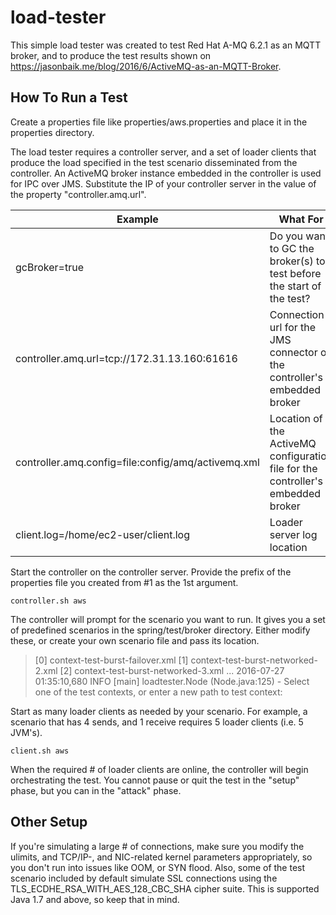 # load-tester

This simple load tester was created to test Red Hat A-MQ 6.2.1 as an MQTT broker, and to produce the test results shown on https://jasonbaik.me/blog/2016/6/ActiveMQ-as-an-MQTT-Broker.

## How To Run a Test

Create a properties file like properties/aws.properties and place it in the properties directory.

The load tester requires a controller server, and a set of loader clients that produce the load specified in the test scenario disseminated from the controller. An ActiveMQ broker instance embedded in the controller is used for IPC over JMS. Substitute the IP of your controller server in the value of the property "controller.amq.url".

Example | What For
------------ | -------------
gcBroker=true | Do you want to GC the broker(s) to test before the start of the test?
controller.amq.url=tcp://172.31.13.160:61616 | Connection url for the JMS connector of the controller's embedded broker
controller.amq.config=file:config/amq/activemq.xml | Location of the ActiveMQ configuration file for the controller's embedded broker
client.log=/home/ec2-user/client.log | Loader server log location

Start the controller on the controller server. Provide the prefix of the properties file you created from #1 as the 1st argument.

```shell
controller.sh aws
```

The controller will prompt for the scenario you want to run. It gives you a set of predefined scenarios in the spring/test/broker directory. Either modify these, or create your own scenario file and pass its location.

> [0] context-test-burst-failover.xml
> [1] context-test-burst-networked-2.xml
> [2] context-test-burst-networked-3.xml
> ...
> 2016-07-27 01:35:10,680 INFO  [main] loadtester.Node (Node.java:125) - Select one of the test contexts, or enter a new path to test context:

Start as many loader clients as needed by your scenario. For example, a scenario that has 4 sends, and 1 receive requires 5 loader clients (i.e. 5 JVM's).

 ```shell
client.sh aws
```

When the required # of loader clients are online, the controller will begin orchestrating the test. You cannot pause or quit the test in the "setup" phase, but you can in the "attack" phase.

## Other Setup

If you're simulating a large # of connections, make sure you modify the ulimits, and TCP/IP-, and NIC-related kernel parameters appropriately, so you don't run into issues like OOM, or SYN flood. Also, some of the test scenario included by default simulate SSL connections using the TLS_ECDHE_RSA_WITH_AES_128_CBC_SHA cipher suite. This is supported Java 1.7 and above, so keep that in mind.